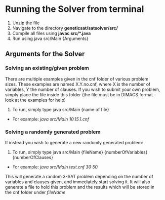 # Running the Solver from terminal

1. Unzip the file
2. Navigate to the directory **geneticsat/satsolver/src/**
3. Compile all files using **javac src/*.java**
4. Run using java src/Main {Arguments}

## Arguments for the Solver

### Solving an existing/given problem

There are multiple examples given in the cnf folder of various problem sizes.
These examples are named X.Y.no.cnf, where X is the number of variables, Y the number of clauses. 
If you wish to submit your own problem, simply place the file inside this folder (the file must be in DIMACS format - look at the examples for help)

1. To run, simply type java src/Main {name of file}
 - For example: *java src/Main 10.15.1.cnf*

### Solving a randomly generated problem 

If instead you wish to generate a new randomly generated problem:

1. To run, simply type java src/Main {fileName} {numberOfVariables} {numberOfClauses}
 - For example: *java src/Main test.cnf 30 50*

This will generate a random 3-SAT problem depending on the number of variables and clauses given, and immediately start solving it. It will also generate a file to hold this problem and the results which will be stored in the cnf folder under *fileName*




